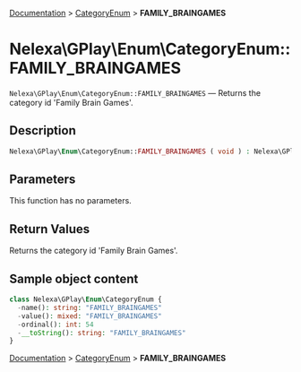 [Documentation](../../README.md) > [CategoryEnum](README.md) > **FAMILY_BRAINGAMES**

# Nelexa\GPlay\Enum\CategoryEnum::FAMILY_BRAINGAMES
`Nelexa\GPlay\Enum\CategoryEnum::FAMILY_BRAINGAMES` — Returns the category id 'Family Brain Games'.

## Description
```php
Nelexa\GPlay\Enum\CategoryEnum::FAMILY_BRAINGAMES ( void ) : Nelexa\GPlay\Enum\CategoryEnum
```

## Parameters
This function has no parameters.

## Return Values
Returns the category id 'Family Brain Games'.

## Sample object content
```php
class Nelexa\GPlay\Enum\CategoryEnum {
  -name(): string: "FAMILY_BRAINGAMES"
  -value(): mixed: "FAMILY_BRAINGAMES"
  -ordinal(): int: 54
  -__toString(): string: "FAMILY_BRAINGAMES"
}
```

[Documentation](../../README.md) > [CategoryEnum](README.md) > **FAMILY_BRAINGAMES**
